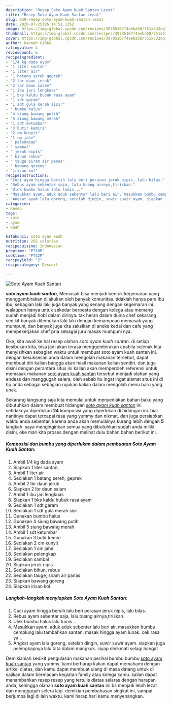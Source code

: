 ```yaml
---
description: "Resep Soto Ayam Kuah Santan Lezat"
title: "Resep Soto Ayam Kuah Santan Lezat"
slug: 939-resep-soto-ayam-kuah-santan-lezat
date: 2020-07-25T05:14:51.135Z
image: https://img-global.cpcdn.com/recipes/39705167f4aeba58/751x532cq70/soto-ayam-kuah-santan-foto-resep-utama.jpg
thumbnail: https://img-global.cpcdn.com/recipes/39705167f4aeba58/751x532cq70/soto-ayam-kuah-santan-foto-resep-utama.jpg
cover: https://img-global.cpcdn.com/recipes/39705167f4aeba58/751x532cq70/soto-ayam-kuah-santan-foto-resep-utama.jpg
author: Hannah Gibbs
ratingvalue: 4
reviewcount: 6
recipeingredient:
- "1/4 kg dada ayam"
- "1 liter santan"
- "1 liter air"
- "1 batang sereh geprek"
- "2 lbr daun jeruk"
- "2 lbr daun salam"
- "1 ibu jari lengkuas"
- "1 bks kaldu bubuk rasa ayam"
- "1 sdt garam"
- "1 sdt gula merah sisir"
- " bumbu halus"
- "4 siung bawang putih"
- "5 siung bawang merah"
- "1 sdt ketumbar"
- "3 butir kemiri"
- "2 cm kunyit"
- "1 cm jahe"
- " pelengkap"
- " sambal"
- " jeruk nipis"
- " bihun rebus"
- " tauge siram air panas"
- " bawang goreng"
- "irisan kol"
recipeinstructions:
- "Cuci ayam hingga bersih lalu beri perasan jeruk nipis, lalu bilas."
- "Rebus ayam sebentar saja, lalu buang airnya,tiriskan."
- "Ulek bumbu halus lalu tumis..."
- "Masukkan ayam, aduk aduk sebentar lalu beri air. masukkan bumbu cemplung lalu tambahkan santan. masak hingga ayam lunak. cek rasa ya..."
- "Angkat ayam lalu goreng, setelah dingin, suwir suwir ayam. siapkan juga pelengkapnya lalu tata dalam mangkuk. siyap dinikmati selagi hangat"
categories:
- Resep
tags:
- soto
- ayam
- kuah

katakunci: soto ayam kuah 
nutrition: 255 calories
recipecuisine: Indonesian
preptime: "PT18M"
cooktime: "PT32M"
recipeyield: "2"
recipecategory: Dessert

---
```



![Soto Ayam Kuah Santan](https://img-global.cpcdn.com/recipes/39705167f4aeba58/751x532cq70/soto-ayam-kuah-santan-foto-resep-utama.jpg)

<b><i>soto ayam kuah santan</i></b>, Memasak bisa menjadi bentuk kegemaran yang menggembirakan dilakukan oleh banyak komunitas. tidaklah hanya para ibu ibu, sebagian laki laki juga banyak yang senang dengan kegemaran ini. walaupun hanya untuk sekedar berpesta dengan kolega atau memang sudah menjadi hobi dalam dirinya. tak heran dalam dunia chef sekarang sedikit banyak ditemukan laki laki dengan kemampuan memasak yang mumpuni, dan banyak juga kita saksikan di aneka kedai dan cafe yang mempekerjakan chef pria sebagai juru masak mumpuni nya.



Oke, kita awali ke hal resep olahan <i>soto ayam kuah santan</i>. di setiap kesibukan kita, bisa jadi akan terasa menggembirakan apabila sejenak kita menyisihkan sebagian waktu untuk membuat soto ayam kuah santan ini. dengan kesuksesan anda dalam mengolah makanan tersebut, dapat membuat diri kalian bangga akan hasil makanan kalian sendiri. dan juga disini dengan perantara situs ini kalian akan memperoleh referensi untuk memasak makanan <u>soto ayam kuah santan</u> tersebut menjadi olahan yang endess dan menggugah selera, oleh sebab itu ingat ingat alamat situs ini di hp anda sebagai sebagian rujukan kalian dalam mengolah menu baru yang enak.


Sekarang langsung saja kita memulai untuk menyediakan bahan baku yang dibutuhkan dalam membuat hidangan <u><i>soto ayam kuah santan</i></u> ini. setidaknya diperlukan <b>24</b> komposisi yang diperlukan di hidangan ini. biar nantinya dapat tercapai rasa yang yummy dan nikmat. dan juga persiapkan waktu anda sebentar, karena anda akan memulainya kurang lebih dengan <b>5</b> langkah. saya menginginkan semua yang dibutuhkan sudah anda miliki disini, oke mari kita proses dengan melihat dulu bahan bahan berikut ini.

<!--inarticleads1-->

##### Komposisi dan bumbu yang diperlukan dalam pembuatan Soto Ayam Kuah Santan:

1. Ambil 1/4 kg dada ayam
1. Siapkan 1 liter santan,
1. Ambil 1 liter air
1. Sediakan 1 batang sereh, geprek
1. Ambil 2 lbr daun jeruk
1. Siapkan 2 lbr daun salam
1. Ambil 1 ibu jari lengkuas
1. Siapkan 1 bks kaldu bubuk rasa ayam
1. Sediakan 1 sdt garam
1. Sediakan 1 sdt gula merah sisir
1. Gunakan  bumbu halus
1. Gunakan 4 siung bawang putih
1. Ambil 5 siung bawang merah
1. Ambil 1 sdt ketumbar
1. Gunakan 3 butir kemiri
1. Sediakan 2 cm kunyit
1. Sediakan 1 cm jahe
1. Sediakan  pelengkap
1. Sediakan  sambal
1. Siapkan  jeruk nipis
1. Sediakan  bihun, rebus
1. Sediakan  tauge, siram air panas
1. Siapkan  bawang goreng
1. Siapkan irisan kol




<!--inarticleads2-->

##### Langkah-langkah menyiapkan Soto Ayam Kuah Santan:

1. Cuci ayam hingga bersih lalu beri perasan jeruk nipis, lalu bilas.
1. Rebus ayam sebentar saja, lalu buang airnya,tiriskan.
1. Ulek bumbu halus lalu tumis...
1. Masukkan ayam, aduk aduk sebentar lalu beri air. masukkan bumbu cemplung lalu tambahkan santan. masak hingga ayam lunak. cek rasa ya...
1. Angkat ayam lalu goreng, setelah dingin, suwir suwir ayam. siapkan juga pelengkapnya lalu tata dalam mangkuk. siyap dinikmati selagi hangat




Demikianlah sedikit pengulasan makanan perihal bumbu bumbu <u>soto ayam kuah santan</u> yang yummy. kami berharap kalian dapat memahami dengan artikel diatas, dan kamu dapat membuat ulang di masa datang untuk di sajikan dalam bermacam kegiatan family atau kolega kamu. kalian dapat menambahkan resep resep yang tertulis diatas selaras dengan harapan anda, sehingga olahan <b>soto ayam kuah santan</b> ini bs menjadi lebih lezat dan menggugah selera lagi. demikian pembahasan singkat ini, sampai berjumpa lagi di lain waktu. kami harap hari kamu menyenangkan.
